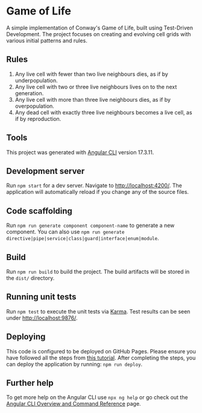 # Game of Life

A simple implementation of Conway's Game of Life, built using Test-Driven Development. The project focuses on creating and evolving cell grids with various initial patterns and rules.

## Rules

1. Any live cell with fewer than two live neighbours dies, as if by underpopulation.
2. Any live cell with two or three live neighbours lives on to the next generation.
3. Any live cell with more than three live neighbours dies, as if by overpopulation.
4. Any dead cell with exactly three live neighbours becomes a live cell, as if by reproduction.

## Tools

This project was generated with [Angular CLI](https://github.com/angular/angular-cli) version 17.3.11.

## Development server

Run `npm start` for a dev server. Navigate to [http://localhost:4200/](http://localhost:4200/). The application will automatically reload if you change any of the source files.

## Code scaffolding

Run `npm run generate component component-name` to generate a new component. You can also use `npm run generate directive|pipe|service|class|guard|interface|enum|module`.

## Build

Run `npm run build` to build the project. The build artifacts will be stored in the `dist/` directory.

## Running unit tests

Run `npm test` to execute the unit tests via [Karma](https://karma-runner.github.io). Test results can be seen under [http://localhost:9876/](http://localhost:9876/).

## Deploying

This code is configured to be deployed on GitHub Pages. Please ensure you have followed all the steps from [this tutorial](https://www.angularminds.com/blog/host-an-angular-app-in-github-pages). After completing the steps, you can deploy the application by running: `npm run deploy`.

## Further help

To get more help on the Angular CLI use `npx ng help` or go check out the [Angular CLI Overview and Command Reference](https://angular.io/cli) page.
